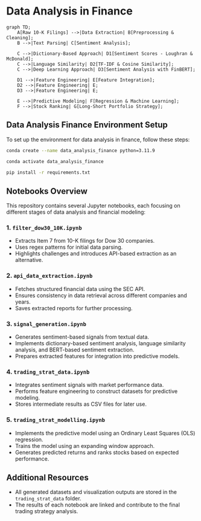 # Data Analysis in Finance

```mermaid
graph TD;
    A[Raw 10-K Filings] -->|Data Extraction| B[Preprocessing & Cleaning];
    B -->|Text Parsing| C[Sentiment Analysis];
    
    C -->|Dictionary-Based Approach| D1[Sentiment Scores - Loughran & McDonald];
    C -->|Language Similarity| D2[TF-IDF & Cosine Similarity];
    C -->|Deep Learning Approach| D3[Sentiment Analysis with FinBERT];

    D1 -->|Feature Engineering| E[Feature Integration];
    D2 -->|Feature Engineering| E;
    D3 -->|Feature Engineering| E;

    E -->|Predictive Modeling| F[Regression & Machine Learning];
    F -->|Stock Ranking| G[Long-Short Portfolio Strategy];

```

## Data Analysis Finance Environment Setup

To set up the environment for data analysis in finance, follow these steps:

```bash
conda create --name data_analysis_finance python=3.11.9
```
```bash
conda activate data_analysis_finance
```
```bash
pip install -r requirements.txt
```

## Notebooks Overview

This repository contains several Jupyter notebooks, each focusing on different stages of data analysis and financial modeling:

### 1. `filter_dow30_10K.ipynb`
   - Extracts Item 7 from 10-K filings for Dow 30 companies.
   - Uses regex patterns for initial data parsing.
   - Highlights challenges and introduces API-based extraction as an alternative.

### 2. `api_data_extraction.ipynb`
   - Fetches structured financial data using the SEC API.
   - Ensures consistency in data retrieval across different companies and years.
   - Saves extracted reports for further processing.

### 3. `signal_generation.ipynb`
   - Generates sentiment-based signals from textual data.
   - Implements dictionary-based sentiment analysis, language similarity analysis, and BERT-based sentiment extraction.
   - Prepares extracted features for integration into predictive models.

### 4. `trading_strat_data.ipynb`
   - Integrates sentiment signals with market performance data.
   - Performs feature engineering to construct datasets for predictive modeling.
   - Stores intermediate results as CSV files for later use.

### 5. `trading_strat_modelling.ipynb`
   - Implements the predictive model using an Ordinary Least Squares (OLS) regression.
   - Trains the model using an expanding window approach.
   - Generates predicted returns and ranks stocks based on expected performance.

## Additional Resources
- All generated datasets and visualization outputs are stored in the `trading_strat_data` folder.
- The results of each notebook are linked and contribute to the final trading strategy analysis.